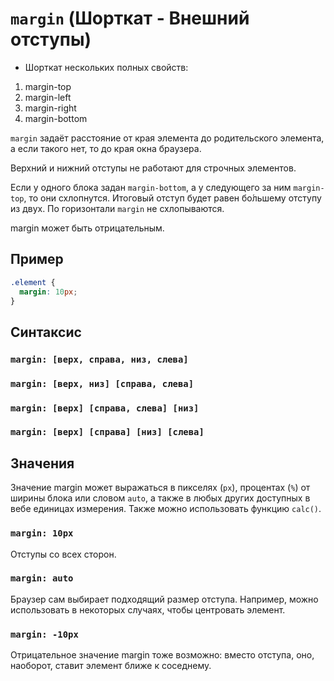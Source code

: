 # `margin` (Шорткат - Внешний отступы)

- Шорткат нескольких полных свойств:

1. margin-top
2. margin-left
3. margin-right
4. margin-bottom

`margin` задаёт расстояние от края элемента до родительского элемента, а если такого нет, то до края окна браузера.

Верхний и нижний отступы не работают для строчных элементов.

Если у одного блока задан `margin-bottom`, а у следующего за ним `margin-top`, то они схлопнутся. Итоговый отступ будет равен бо́льшему отступу из двух. По горизонтали `margin` не схлопываются.

margin может быть отрицательным.

## Пример

```css
.element {
  margin: 10px;
}
```

## Синтаксис

### `margin: [верх, справа, низ, слева]`

### `margin: [верх, низ] [справа, слева]`

### `margin: [верх] [справа, слева] [низ]`

### `margin: [верх] [справа] [низ] [слева]`

## Значения

Значение margin может выражаться в пикселях (`px`), процентах (`%`) от ширины блока или словом `auto`, а также в любых других доступных в вебе единицах измерения. Также можно использовать функцию `calc()`.

### `margin: 10px`

Отступы со всех сторон.

### `margin: auto`

Браузер сам выбирает подходящий размер отступа. Например, можно использовать в некоторых случаях, чтобы центровать элемент.

### `margin: -10px`

Отрицательное значение margin тоже возможно: вместо отступа, оно, наоборот, ставит элемент ближе к соседнему.
